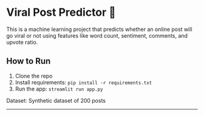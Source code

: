 # Viral Post Predictor 🚀

This is a machine learning project that predicts whether an online post will go viral or not using features like word count, sentiment, comments, and upvote ratio.

## How to Run
1. Clone the repo
2. Install requirements: `pip install -r requirements.txt`
3. Run the app: `streamlit run app.py`

Dataset: Synthetic dataset of 200 posts

---


